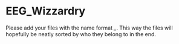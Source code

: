 # EEG_Wizzardry

Please add your files with the name format *<YOUR NAME>_<WHAT IT IS>*. This way the files will hopefully be neatly sorted by who they belong to in the end.

